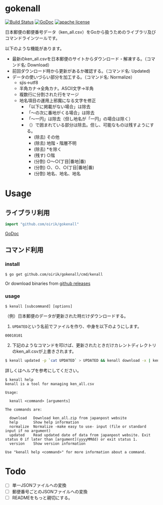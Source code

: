 # gokenall

[![Build Status](https://travis-ci.org/oirik/gokenall.svg?branch=master)](https://travis-ci.org/oirik/gokenall)
[![GoDoc](https://godoc.org/github.com/oirik/gokenall?status.svg)](https://godoc.org/github.com/oirik/gokenall)
[![apache license](https://img.shields.io/badge/license-Apache-blue.svg)](LICENSE)

日本郵便の郵便番号データ（ken_all.csv）をGoから扱うためのライブラリ及びコマンドラインツールです。


以下のような機能があります。

* 最新のken_all.csvを日本郵便のサイトからダウンロード・解凍する。（コマンド名: Download）
* 前回ダウンロード時から更新があるか確認する。（コマンド名: Updated)
* データの使いづらい部分を加工する。（コマンド名: Normalize）
    * sjis→utf8
    * 半角カナ→全角カナ。ASCII文字→半角
    * 複数行に分割された行をマージ
    * 地名項目の運用上邪魔になる文字を修正
        * 「以下に掲載がない場合」は除去
        * 「～の次に番地がくる場合」は除去
        * 「～一円」は除去（但し地名が「一円」の場合は除く）
        * （）で囲まれている部分は除去。但し、可能なものは残すようにする。
            *  (除去) その他
            *  (除去) 地階・階層不明
            *  (除去) *を除く
            *  (残す) ○階
            *  (分割) ○～○(丁目|番地|番)
            *  (分割) ○、○、○(丁目|番地|番)
            *  (分割) 地名、地名、地名

# Usage

## ライブラリ利用

```go
import "github.com/oirik/gokenall"
```

[GoDoc](https://godoc.org/github.com/oirik/gokenall)

## コマンド利用

### install

```sh
$ go get github.com/oirik/gokenall/cmd/kenall
```

Or download binaries from [github releases](https://github.com/oirik/gokenall/releases)


### usage

```
$ kenall [subcommand] [options]
```

（例）日本郵便のデータが更新された時だけダウンロードする。

1. `UPDATED`という名前でファイルを作り、中身を以下のようにします。
```text:UPDATED
00010101
```

2. 下記のようなコマンドを叩けば、更新されたときだけカレントディレクトリのken_all.csvが上書きされます。
```sh
$ kenall updated -p `cat UPDATED` > UPDATED && kenall download -x | kenall normalize -o ken_all.csv
```

詳しくはヘルプを参考にしてください。

```
$ kenall help
kenall is a tool for managing ken_all.csv

Usage:

  kenall <command> [arguments]

The commands are:

  download   Download ken_all.zip from japanpost website
  help       Show help information
  normalize  Normalize -make easy to use- input (file or standard input if no argument)
  updated    Read updated date of data from japanpost website. Exit status 0 if later than [argument](yyyyMMdd) or exit status 1.
  version    Show version information

Use "kenall help <command>" for more information about a command.
```

# Todo

* [ ] 単一JSONファイルへの変換
* [ ] 郵便番号ごとのJSONファイルへの変換
* [ ] READMEをもっと親切にする。
